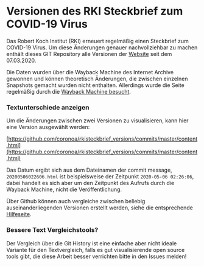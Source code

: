 # Versionen des RKI Steckbrief zum COVID-19 Virus

Das Robert Koch Institut (RKI) erneuert regelmäßig einen Steckbrief zum COVID-19 Virus. 
Um diese Änderungen genauer nachvollziehbar zu machen enthält dieses GIT Repository alle 
Versionen der [Website](https://www.rki.de/EN/Content/InfAZ/N/Neuartiges_Coronavirus/Steckbrief.html) 
seit dem 07.03.2020. 

Die Daten wurden über die Wayback Machine des Internet Archive gewonnen und können
theoretisch Änderungen, die zwischen einzelnen Snapshots gemacht wurden nicht enthalten. Allerdings wurde 
die Seite regelmäßig durch die [Wayback Machine besucht](https://web.archive.org/web/*/https://www.rki.de/DE/Content/InfAZ/N/Neuartiges_Coronavirus/Steckbrief.html).

### Textunterschiede anzeigen

Um die Änderungen zwischen zwei Versionen zu visualisieren, kann hier eine Version ausgewählt werden:

[https://github.com/coronoa/rkisteckbrief_versions/commits/master/content.html](https://github.com/coronoa/rkisteckbrief_versions/commits/master/content.html)

Das Datum ergibt sich aus dem Dateinamen der commit message, `20200506022606.html` ist beispielsweise der 
Zeitpunkt `2020-05-06 02:26:06`, dabei handelt es sich aber um den Zeitpunkt des Aufrufs durch die Wayback Machine, 
nicht die Veröffentlichung.

Über Github können auch vergleiche zwischen beliebig auseinanderliegenden Versionen erstellt werden, siehe 
die entsprechende [Hilfeseite](https://help.github.com/en/github/committing-changes-to-your-project/comparing-commits#comparing-commits).

### Bessere Text Vergleichstools?

Der Vergleich über die Git History ist eine einfache aber nicht ideale Variante für den Textvergleich, 
falls es gut visualisierende open source tools gibt, die diese Arbeit besser verrichten bitte in den Issues melden!

